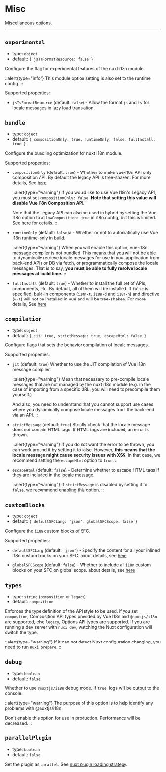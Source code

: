 # Misc

Miscellaneous options.

---

## `experimental`

- type: `object`
- default: `{ jsTsFormatResource: false }`

Configure the flag for experimental features of the nuxt i18n module.

::alert{type="info"}
This module option setting is also set to the runtime config.
::

Supported properties:

- `jsTsFormatResource` (default: `false`) - Allow the format `js` and `ts` for locale messages in lazy load translation.


## `bundle`

- type: `object`
- default: `{ compositionOnly: true, runtimeOnly: false, fullInstall: true }`

Configure the bundling optimization for nuxt i18n module.

Supported properties:

- `compositionOnly` (default: `true`) - Whether to make vue-i18n API only composition API. By default the legacy API is tree-shaken. For more details, See [here](https://vue-i18n.intlify.dev/guide/advanced/optimization.html#reduce-bundle-size-with-feature-build-flags)

  ::alert{type="warning"}
  If you would like to use Vue I18n's Legacy API, you must set `compositionOnly: false`. **Note that setting this value will disable Vue I18n Composition API**.

  Note that the Legacy API can also be used in hybrid by setting the Vue I18n option to `allowComposition: true` in i18n.config, but this is limited. See [here](https://vue-i18n.intlify.dev/guide/migration/vue3.html) for details.
  ::

- `runtimeOnly` (default: `false`)a - Whether or not to automatically use Vue I18n runtime-only in build.

  ::alert{type="warning"}
  When you will enable this option, vue-i18n message compiler is not bundled. This means that you will not be able to dynamically retrieve locale messages for use in your application from back-end APIs or DB via fetch, or programmatically compose the locale messages. That is to say, **you must be able to fully resolve locale messages at build time.**
  ::

- `fullInstall` (default: `true`) - Whether to install the full set of APIs, components, etc. By default, all of them will be installed. If `false` is specified, buld-in components (`i18n-t`, `i18n-d` and `i18n-n`) and directive  (`v-t`) will not be installed in vue and will be tree-shaken. For more details, See [here](https://vue-i18n.intlify.dev/guide/advanced/optimization.html#reduce-bundle-size-with-feature-build-flags)


## `compilation`

- type: `object`
- default: `{ jit: true, strictMessage: true, escapeHtml: false }`

Configure flags that sets the behavior compilation of locale messages.

Supported properties:

- `jit` (default: `true`) Whether to use the JIT compilation of Vue I18n message compiler.

  ::alert{type="warning"}
  Mean that necessary to pre-compile locale messages that are not managed by the nuxt i18n module (e.g. in the case of importing from a specific URL, you will need to precompile them yourself.)

  And also, you need to understand that you cannot support use cases where you dynamically compose locale messages from the back-end via an API.
  ::

- `strictMessage` (default: `true`) Strictly check that the locale message does not contain HTML tags. If HTML tags are included, an error is thrown.

  ::alert{type="warning"}
  If you do not want the error to be thrown, you can work around it by setting it to false. However, **this means that the locale message might cause security issues with XSS**. In that case, we recommend setting the `escapeHtml` option to `true`. 
  ::

- `escapeHtml` (default: `false`) - Determine whether to escape HTML tags if they are included in the locale message.

  ::alert{type="warning"}
  If `strictMessage` is disabled by setting it to `false`, we recommend enabling this option.
  ::


## `customBlocks`

- type: `object`
- default: `{ defaultSFCLang: 'json', globalSFCScope: false }`

Configure the `i18n` custom blocks of SFC.

Supported properties:

- `defaultSFCLang` (default: `'json'`) - Specify the content for all your inlined i18n custom blocks on your SFC. about details, see [here](https://github.com/intlify/bundle-tools/blob/main/packages/unplugin-vue-i18n/README.md#defaultsfclang)

- `globalSFCScope` (default: `false`) - Whether to include all `i18n` custom blocks on your SFC on global scope. about details, see [here](https://github.com/intlify/bundle-tools/blob/main/packages/unplugin-vue-i18n/README.md#globalsfcscope)


## `types`

- type: `string` (`composition` or `legacy`)
- default: `composition`

Enforces the type definition of the API style to be used. if you set `compostion`, Composition API types provided by Vue I18n and `@nuxtjs/i18n` are supported, else  `legacy`, Options API types are supported. If you are running a dev server with `nuxi dev`, watching the Nuxt configuration will switch the type. 

::alert{type="warning"}
If it can not detect Nuxt configuration changing, you need to run `nuxi prepare`.
::


## `debug`

- type: `boolean`
- default: `false`

Whether to use `@nuxtjs/i18n` debug mode. If `true`, logs will be output to the console.

::alert{type="warning"}
The purpose of this option is to help identify any problems with @nuxtjs/i18n.

Don't enable this option for use in production. Performance will be decreased.
::

## `parallelPlugin`

- type: `boolean`
- default: `false`

Set the plugin as `parallel`. See [nuxt plugin loading strategy](https://nuxt.com/docs/guide/directory-structure/plugins#loading-strategy).
